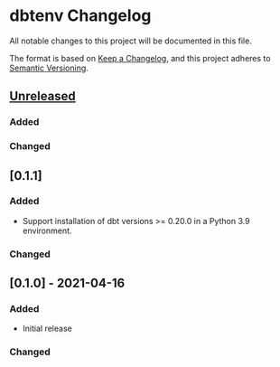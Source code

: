 # dbtenv Changelog

All notable changes to this project will be documented in this file.

The format is based on [Keep a Changelog](https://keepachangelog.com/en/1.0.0/),
and this project adheres to [Semantic Versioning](https://semver.org/spec/v2.0.0.html).

## [Unreleased](https://github.com/brooklyn-data/dbtenv/compare/v1.1.0...HEAD)

### Added

### Changed

## [0.1.1]

### Added

- Support installation of dbt versions >= 0.20.0 in a Python 3.9 environment.

### Changed

## [0.1.0] - 2021-04-16

### Added

- Initial release

### Changed
